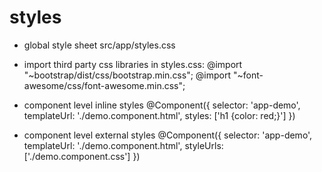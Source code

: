 # styles

* global style sheet
src/app/styles.css

* import third party css libraries in styles.css:
@import "~bootstrap/dist/css/bootstrap.min.css";
@import "~font-awesome/css/font-awesome.min.css";

* component level inline styles
@Component({
  selector: 'app-demo',
  templateUrl: './demo.component.html',
  styles: ['h1 {color: red;}']
})

* component level external styles
@Component({
  selector: 'app-demo',
  templateUrl: './demo.component.html',
  styleUrls: ['./demo.component.css']
})

